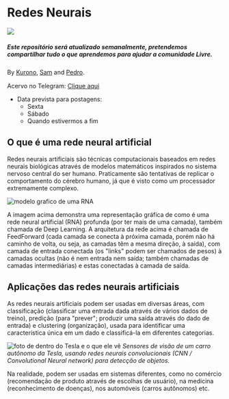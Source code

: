 # Redes Neurais

![](https://www.bixtecnologia.com.br/home/wp-content/uploads/2018/05/machine-learning-o-que-%C3%A9.png)  
##### Este repositório será atualizado semanalmente, pretendemos compartilhar tudo o que aprendemos para ajudar a comunidade Livre.
By [Kurono](https://github.com/kuroninho), [Sam](https://github.com/Sam-Marx) and [Pedro](https://github.com/ShowTiime).
ㅤㅤ  

Acervo no Telegram: [Clique aqui](https://t.me/AcervoDoSam)

* Data prevista para postagens:  
    * Sexta
    * Sábado
    * Quando estivermos a fim

## O que é uma rede neural artificial

Redes neurais artificiais são técnicas computacionais baseados em redes neurais biológicas através de modelos matemáticos inspirados no sistema nervoso central do ser humano. Praticamente são tentativas de replicar o comportamento do cérebro humano, já que é visto como um processador extremamente complexo.

![modelo grafico de uma RNA](https://i.imgur.com/gg28OLm.jpg)

A imagem acima demonstra uma representação gráfica de como é uma rede neural artificial (RNA) profunda (por ter mais de uma camada), também chamada de Deep Learning. A arquitetura da rede acima é chamada de FeedForward (cada camada se conecta à próxima camada, porém não há caminho de volta, ou seja, as camadas têm a mesma direção, à saída), com camada de entrada conectada (os "links" podem ser chamados de pesos) à camadas ocultas (não é nem entrada nem saída; também chamadas de camadas intermediárias) e estas conectadas à camada de saída.

## Aplicações das redes neurais artificiais

As redes neurais artificiais podem ser usadas em diversas áreas, com classificação (classificar uma entrada dada através de vários dados de treino), predição (para "prever"; produzir uma saída através do dado de entrada) e clustering (organização), usada para identificar uma característica única em um dado e classificá-la em diferentes categorias.

![foto de dentro do Tesla e o que ele vê](https://www.teslarati.com/wp-content/uploads/2016/11/Tesla-autonomous-self-driving-vision-sensors.jpg)
*Sensores de visão de um carro autônomo da Tesla, usando redes neurais convolucionais (CNN / Convolutional Neural network) para detecção de objetos.*

Na realidade, podem ser usadas em sistemas diferentes, como no comércio (recomendação de produto através de escolhas de usuário), na medicina (reconhecimento de doenças), nos automóveis (carros autônomos) etc.
